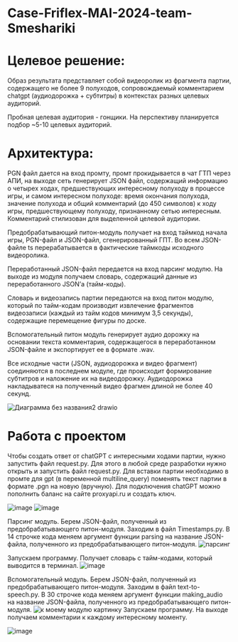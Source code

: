 # Case-Friflex-MAI-2024-team-Smeshariki
# Целевое решение:

Образ результата представляет собой видеоролик из фрагмента партии, содержащего не более 9 полуходов, сопровождаемый комментарием chatgpt (аудиодорожка + субтитры) в контекстах разных целевых аудиторий.

Пробная целевая аудитория - гонщики. На перспективу планируется подбор ~5-10 целевых аудиторий.

# Архитектура:

PGN файл дается на вход промту, промт прокидывается в чат ГТП через АПИ, на выходе сеть генерирует JSON файл, содержащий информацию о четырех ходах, предшествующих интересному полуходу в процессе игры, и самом интересном полуходе: время окончания полухода, значение полухода и общий комментарий (до 450 символов) к ходу игры, предшествующему полуходу, признанному сетью интересным. Комментарий стилизован для выделенной целевой аудитории.

Предобрабатывающий питон-модуль получает на вход таймкод начала игры, PGN-файл и JSON-файл, сгенерированный ГПТ. Во всем JSON-файле ts перерабатывается в фактические таймкоды исходного видеоролика. 

Переработанный JSON-файл передается на вход парсинг модулю. На выходе из модуля получаем словарь, содержащий данные из переработанного JSON’а (тайм-коды). 

Словарь и видеозапись партии передаются на вход питон модулю, который по тайм-кодам производит извлечение фрагментов видеозаписи (каждый из тайм кодов минимум 3,5 секунды), содержащие перемещение фигуры по доске. 

Вспомогательный питон модуль генерирует аудио дорожку на основании текста комментария, содержащегося в переработанном JSON-файле и экспортирует ее в формате .wav. 

Все исходные части (JSON, аудиодорожка и видео фрагмент) соединяются в последнем модуле, где происходит формирование субтитров и наложение их на видеодорожку. Аудиодорожка накладыватеся на полученный видео фрагмен длиной не более 40 секунд.

![Диаграмма без названия2 drawio](https://github.com/MartinIJL7/Case-Friflex-MAI-2024-team-Smeshariki/assets/146389168/441e84f7-5f36-4e0d-b7e2-c4ee6a97bb55)

# Работа с проектом

Чтобы создать ответ от chatGPT с интересными ходами партии, нужно запустить файл request.py. Для этого в любой среде разработки нужно открыть и запустить файл request.py. Для вставки партии необходимо в промте для gpt (в переменной multiline_query) поменять текст партии в формате .pgn на новую (вручную). Для подключения chatGPT можно пополнить баланс на сайте proxyapi.ru и создать ключ.

![image](https://github.com/MartinIJL7/Case-Friflex-MAI-2024-team-Smeshariki/assets/146389168/0d2d7c5c-4730-40d2-9212-f12445b95f97)
![image](https://github.com/MartinIJL7/Case-Friflex-MAI-2024-team-Smeshariki/assets/146389168/2096be56-d415-4ff6-ac3b-caf20d97d63e)






Парсинг модуль. Берем JSON-файл, полученный из предобрабатывающего питон-модуля. Заходим в файл Timestamps.py. В 14 строчке кода меняем аргумент функции parsing на название JSON-файла, полученного из предобрабатывающего питон-модуля.
![парсинг](https://github.com/MartinIJL7/Case-Friflex-MAI-2024-team-Smeshariki/assets/169812958/959b5b18-05e3-4844-b73f-3de736e8d68a)

Запускаем программу. Получает словарь с тайм-кодами, который выводится в терминал.
![image](https://github.com/MartinIJL7/Case-Friflex-MAI-2024-team-Smeshariki/assets/169812958/aa943c4c-3a3a-4dde-b092-da7f8546f155)


Вспомогательный модуль. Берем JSON-файл, полученный из предобрабатывающего питон-модуля. Заходим в файл text-to-speech.py. В 30 строчке кода меняем аргумент функции making_audio на название JSON-файла, полученного из предобрабатывающего питон-модуля.
![к моему модулю картинку](https://github.com/MartinIJL7/Case-Friflex-MAI-2024-team-Smeshariki/assets/169812958/81641cfc-0331-414d-9b32-89d069ea090d)
Запускаем программу. На выходе получаем комментарии к каждому интересному моменту.

![image](https://github.com/MartinIJL7/Case-Friflex-MAI-2024-team-Smeshariki/assets/169812958/b3a9c037-711c-4ecf-9904-9547512a9121)
